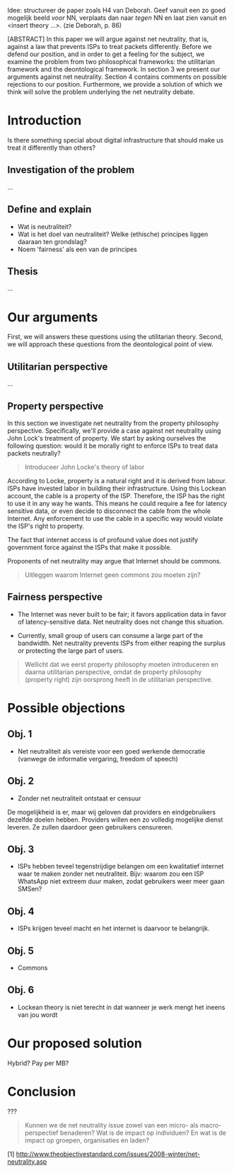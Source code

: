 Idee: structureer de paper zoals H4 van Deborah. Geef vanuit <insert theory> een
zo goed mogelijk beeld *voor* NN, verplaats dan naar *tegen* NN en laat zien
vanuit <insert theory> en <insert theory ...>. (zie Deborah, p. 86)

[ABSTRACT] In this paper we will argue against net neutrality, that is, against
a law that prevents ISPs to treat packets differently. Before we defend our
position, and in order to get a feeling for the subject, we examine the problem
from two philosophical frameworks: the utilitarian framework and the deontological
framework. In section 3 we present our arguments against net neutrality. Section 4
contains comments on possible rejections to our position. Furthermore,  we
provide a solution of which we think will solve the problem underlying the net
neutrality debate.

# Introduction

Is there something special about digital infrastructure that should make us treat it differently than others?

## Investigation of the problem
...

## Define and explain
- Wat is neutraliteit?
- Wat is het doel van neutraliteit? Welke (ethische) principes liggen daaraan ten grondslag?
 - Noem 'fairness' als een van de principes

## Thesis
...

# Our arguments
First, we will answers these questions using the utilitarian theory. Second, we
will approach these questions from the deontological point of view.

## Utilitarian perspective
...

## Property perspective
In this section we investigate net neutrality from the  property philosophy perspective. Specifically, we'll provide a case against net neutrality using John Lock's treatment of property. We start by asking ourselves the following question: would it be morally right to enforce ISPs to treat data packets neutrally?

> Introduceer John Locke's theory of labor

According to Locke, property is a natural right and it is derived from labour. ISPs have invested labor in building their infrastructure. Using this Lockean account, the cable is a property of the ISP. Therefore, the ISP has the right to use it in any way he wants. This means he could require a fee for latency sensitive data, or even decide to disconnect the cable from the whole Internet. Any enforcement to use the cable in a specific way would violate the ISP's right to property.

The fact that internet access is of profound value does not justify government force against the ISPs that make it possible.

Proponents of net neutrality may argue that Internet should be commons.

> Uitleggen waarom Internet geen commons zou moeten zijn?

## Fairness perspective

- The Internet was never built to be fair; it favors application data in favor of latency-sensitive data. Net neutrality does not change this situation.

- Currently, small group of users can consume a large part of the bandwidth. Net neutrality prevents ISPs from either reaping the surplus or protecting the large part of users.

> Wellicht dat we eerst property philosophy moeten introduceren en daarna utilitarian perspective, omdat de property philosophy (property right) zijn oorsprong heeft in de utilitarian perspective.

# Possible objections

## Obj. 1
- Net neutraliteit als vereiste voor een goed werkende democratie (vanwege de informatie vergaring, freedom of speech)

## Obj. 2
- Zonder net neutraliteit ontstaat er censuur

De mogelijkheid is er, maar wij geloven dat providers en eindgebruikers dezelfde doelen hebben. Providers willen een zo volledig mogelijke dienst leveren. Ze zullen daardoor geen gebruikers censureren.

## Obj. 3
- ISPs hebben teveel tegenstrijdige belangen om een kwalitatief internet waar te maken zonder net neutraliteit. Bijv: waarom zou een ISP WhatsApp niet extreem duur maken, zodat gebruikers weer meer gaan SMSen?

## Obj. 4
- ISPs krijgen teveel macht en het internet is daarvoor te belangrijk.

## Obj. 5
- Commons

## Obj. 6
- Lockean theory is niet terecht in dat wanneer je werk mengt het ineens van jou wordt

# Our proposed solution
Hybrid? Pay per MB?

# Conclusion
???


> Kunnen we de net neutrality issue zowel van een micro- als macro-perspectief benaderen? Wat is de impact op individuen? En wat is de impact op groepen, organisaties en laden?

[1] http://www.theobjectivestandard.com/issues/2008-winter/net-neutrality.asp
